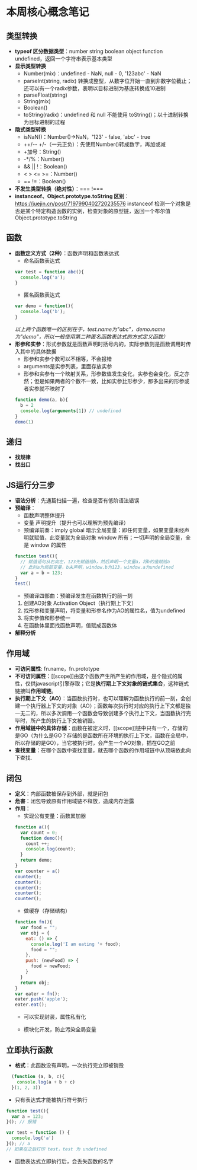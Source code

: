 # 本周核心概念笔记

## 类型转换

- **typeof 区分数据类型**：number string boolean object function undefined，返回一个字符串表示基本类型
- **显示类型转换**
  - Number(mix)：undefined - NaN, null - 0, '123abc' - NaN
  - parseInt(string, radix) 转换成整型，从数字位开始一直到非数字位截止；还可以有一个radix参数，表明以目标进制为基底转换成10进制
  - parseFloat(string)
  - String(mix)
  - Boolean()
  - toString(radix)：undefined 和 null 不能使用 toString()；以十进制转换为目标进制的过程
- **隐式类型转换**
  - isNaN()：Number()->NaN，'123' - false, 'abc' - true
  - ++/-- +/-（一元正负）：先使用Number()转成数字，再加或减
  - +加号：String()
  - -*/%：Number()
  - && || !：Boolean()
  - < > <= >=：Number()
  - == !=：Boolean()
- **不发生类型转换（绝对性）**：=== !===
- **instanceof、Object.prototype.toString 区别**：https://juejin.cn/post/7197990402720235576
  instanceof 检测一个对象是否是某个特定构造函数的实例，检查对象的原型链，返回一个布尔值
  Object.prototype.toString

## 函数

- **函数定义方式（2种）**：函数声明和函数表达式 
  - 命名函数表达式
  ```javascript
  var test = function abc(){
    console.log('a');
  }
  ```
  - 匿名函数表达式
  ```javascript
  var demo = function(){
    console.log('b');
  }
  ```
  *以上两个函数唯一的区别在于，test.name为"abc"，demo.name为"demo"，所以一般使用第二种匿名函数表达式的方式定义函数）*
- **形参和实参**：形式参数就是函数声明时括号内的，实际参数则是函数调用时传入其中的具体数据
  - 形参和实参个数可以不相等，不会报错
  - arguments是实参列表，里面存放实参
  - 形参和实参有一个映射关系，形参数值发生变化，实参也会变化，反之亦然；但是如果两者的个数不一致，比如实参比形参少，那多出来的形参或者实参就不映射了
  ```javascript
  function demo(a, b){
    b = 2
    console.log(arguments[1]) // undefined
  }
  demo(1)
  ```

## 递归
- **找规律**
- **找出口**

## JS运行分三步
- **语法分析**：先通篇扫描一遍，检查是否有低阶语法错误
- **预编译**：
  - 函数声明整体提升
  - 变量 声明提升（提升也可以理解为预先编译）
  - 预编译前奏：imply global 暗示全局变量：即任何变量，如果变量未经声明就赋值，此变量就为全局对象 window 所有；一切声明的全局变量，全是 window 的属性
  ```javascript
  function test(){
    // 赋值语句从右向左，123先赋值给b，然后声明一个变量a，将b的值赋给a
    // 此时a为局部变量，b未声明，window.b为123，window.a为undefined
    var a = b = 123; 
  }
  test()
  ```
  - 预编译四部曲：预编译发生在函数执行的前一刻
  1. 创建AO对象 Activation Object（执行期上下文）
  2. 找形参和变量声明，将变量和形参名作为AO的属性名，值为undefined
  3. 将实参值和形参统一
  4. 在函数体里面找函数声明，值赋成函数体
- **解释分析**

## 作用域
- **可访问属性**: fn.name，fn.prototype
- **不可访问属性**：[[scope]]由这个函数产生所产生的作用域，是个隐式的属性，仅供javascript引擎存取；它是**执行期上下文对象的链式集合**，这种链式链接叫**作用域链**。
- **执行期上下文（AO）**：当函数执行时，也可以理解为函数执行的前一刻，会创建一个执行器上下文的对象（AO）；函数每次执行时对应的执行上下文都是独一无二的，所以多次调用一个函数会导致创建多个执行上下文，当函数执行完毕时，所产生的执行上下文被销毁。
- **作用域链中的具体存储**：函数在被定义时，[[scope]]链中只有一个，存储的是GO（为什么是GO？存储的是函数所在环境的执行上下文，函数在全局中，所以存储的是GO），当它被执行时，会产生一个AO对象，插在GO之前
- **查找变量**：在哪个函数中查找变量，就去哪个函数的作用域链中从顶端依此向下查找.

## 闭包
- **定义**：内部函数被保存到外部，就是闭包
- **危害**：闭包导致原有作用域链不释放，造成内存泄露
- **作用**：
  - 实现公有变量：函数累加器
  ```javascript
  function a(){
    var count = 0;
    function demo(){
      count ++;
      console.log(count);
    }
    return demo;
  }
  var counter = a()
  counter();
  counter();
  counter();
  counter();
  counter();
  ```
  - 做缓存（存储结构）
  ```javascript
  function fn(){
    var food = "";
    var obj = {
      eat: () => {
        console.log('I am eating '+ food);
        food = "";
      },
      push: (newFood) => {
        food = newFood;
      }
    }
    return obj;
  }
  var eater = fn();
  eater.push('apple');
  eater.eat();
  ```
  - 可以实现封装，属性私有化
  
  - 模块化开发，防止污染全局变量

## 立即执行函数
- **格式**：此函数没有声明，一次执行完立即被销毁
```javascript
  (function (a, b, c){
    console.log(a + b + c)
  }(1, 2, 3))
```
  - 只有表达式才能被执行符号执行
  ```javascript
  function test(){
    var a = 123;
  }(); // 报错

  var test = function () {
    console.log('a')
  }(); // a
  // 如果在之后打印 test，test 为 undefined
  ```
  - 函数表达式立即执行后，会丢失函数的名字


